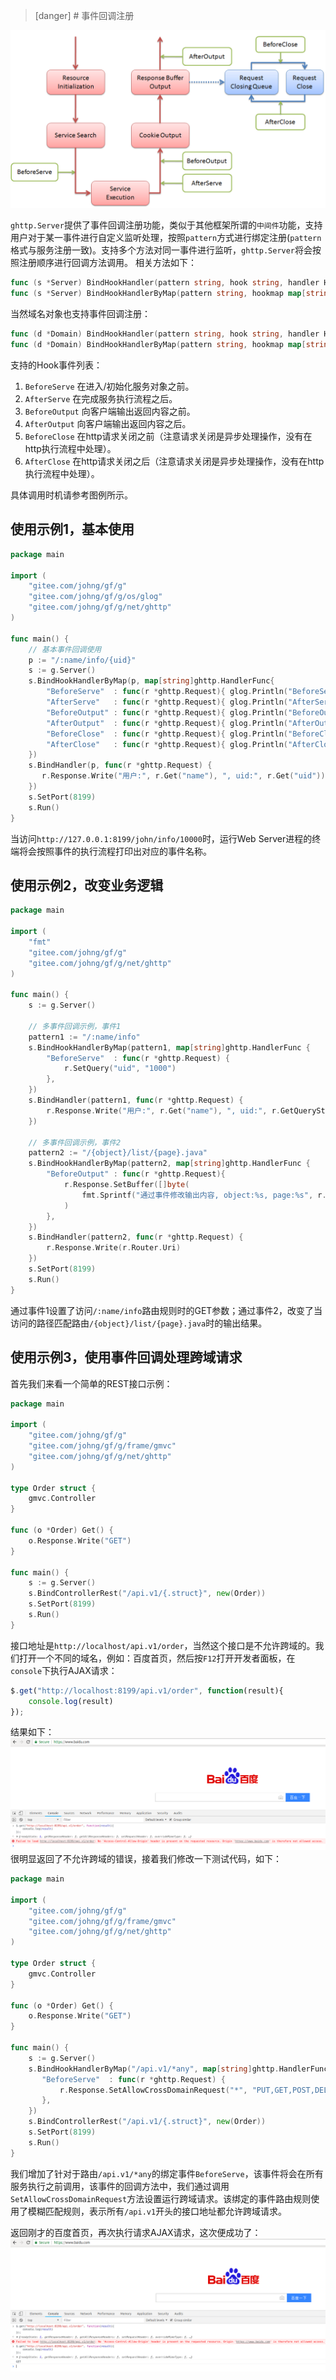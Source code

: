 >[danger] # 事件回调注册

![](images/QQ图片20180417140149.png)

```ghttp.Server```提供了事件回调注册功能，类似于其他框架所谓的```中间件```功能，支持用户对于某一事件进行自定义监听处理，按照```pattern```方式进行绑定注册(```pattern```格式与服务注册一致)。支持多个方法对同一事件进行监听，```ghttp.Server```将会按照注册顺序进行回调方法调用。
相关方法如下：
```go
func (s *Server) BindHookHandler(pattern string, hook string, handler HandlerFunc) error
func (s *Server) BindHookHandlerByMap(pattern string, hookmap map[string]HandlerFunc) error
```
当然域名对象也支持事件回调注册：
```go
func (d *Domain) BindHookHandler(pattern string, hook string, handler HandlerFunc) error
func (d *Domain) BindHookHandlerByMap(pattern string, hookmap map[string]HandlerFunc) error
```
支持的Hook事件列表：
1. ```BeforeServe```
	在进入/初始化服务对象之前。
1. ```AfterServe```
	在完成服务执行流程之后。
1. ```BeforeOutput```
	向客户端输出返回内容之前。
1. ```AfterOutput```
	向客户端输出返回内容之后。
1. ```BeforeClose```
	在http请求关闭之前（注意请求关闭是异步处理操作，没有在http执行流程中处理）。
1. ```AfterClose```
	在http请求关闭之后（注意请求关闭是异步处理操作，没有在http执行流程中处理）。

具体调用时机请参考图例所示。

## 使用示例1，基本使用
```go
package main

import (
    "gitee.com/johng/gf/g"
    "gitee.com/johng/gf/g/os/glog"
    "gitee.com/johng/gf/g/net/ghttp"
)

func main() {
    // 基本事件回调使用
    p := "/:name/info/{uid}"
    s := g.Server()
    s.BindHookHandlerByMap(p, map[string]ghttp.HandlerFunc{
        "BeforeServe"  : func(r *ghttp.Request){ glog.Println("BeforeServe") },
        "AfterServe"   : func(r *ghttp.Request){ glog.Println("AfterServe") },
        "BeforeOutput" : func(r *ghttp.Request){ glog.Println("BeforeOutput") },
        "AfterOutput"  : func(r *ghttp.Request){ glog.Println("AfterOutput") },
        "BeforeClose"  : func(r *ghttp.Request){ glog.Println("BeforeClose") },
        "AfterClose"   : func(r *ghttp.Request){ glog.Println("AfterClose") },
    })
    s.BindHandler(p, func(r *ghttp.Request) {
       r.Response.Write("用户:", r.Get("name"), ", uid:", r.Get("uid"))
    })
    s.SetPort(8199)
    s.Run()
}
```
当访问```http://127.0.0.1:8199/john/info/10000```时，运行Web Server进程的终端将会按照事件的执行流程打印出对应的事件名称。

## 使用示例2，改变业务逻辑
```go
package main

import (
    "fmt"
    "gitee.com/johng/gf/g"
    "gitee.com/johng/gf/g/net/ghttp"
)

func main() {
    s := g.Server()

    // 多事件回调示例，事件1
    pattern1 := "/:name/info"
    s.BindHookHandlerByMap(pattern1, map[string]ghttp.HandlerFunc {
        "BeforeServe"  : func(r *ghttp.Request) {
            r.SetQuery("uid", "1000")
        },
    })
    s.BindHandler(pattern1, func(r *ghttp.Request) {
        r.Response.Write("用户:", r.Get("name"), ", uid:", r.GetQueryString("uid"))
    })

    // 多事件回调示例，事件2
    pattern2 := "/{object}/list/{page}.java"
    s.BindHookHandlerByMap(pattern2, map[string]ghttp.HandlerFunc {
        "BeforeOutput" : func(r *ghttp.Request){
            r.Response.SetBuffer([]byte(
                fmt.Sprintf("通过事件修改输出内容, object:%s, page:%s", r.Get("object"), r.GetRouterString("page"))),
            )
        },
    })
    s.BindHandler(pattern2, func(r *ghttp.Request) {
        r.Response.Write(r.Router.Uri)
    })
    s.SetPort(8199)
    s.Run()
}
```

通过事件1设置了访问```/:name/info```路由规则时的GET参数；通过事件2，改变了当访问的路径匹配路由```/{object}/list/{page}.java```时的输出结果。

## 使用示例3，使用事件回调处理跨域请求
首先我们来看一个简单的REST接口示例：
```go
package main

import (
    "gitee.com/johng/gf/g"
    "gitee.com/johng/gf/g/frame/gmvc"
    "gitee.com/johng/gf/g/net/ghttp"
)

type Order struct {
    gmvc.Controller
}

func (o *Order) Get() {
    o.Response.Write("GET")
}

func main() {
    s := g.Server()
    s.BindControllerRest("/api.v1/{.struct}", new(Order))
    s.SetPort(8199)
    s.Run()
}
```
接口地址是```http://localhost/api.v1/order```，当然这个接口是不允许跨域的。我们打开一个不同的域名，例如：百度首页，然后按```F12```打开开发者面板，在```console```下执行AJAX请求：
```javascript
$.get("http://localhost:8199/api.v1/order", function(result){
    console.log(result)
});
```
结果如下：
![](images/Selection_154.png)
很明显返回了不允许跨域的错误，接着我们修改一下测试代码，如下：
```go
package main

import (
    "gitee.com/johng/gf/g"
    "gitee.com/johng/gf/g/frame/gmvc"
    "gitee.com/johng/gf/g/net/ghttp"
)

type Order struct {
    gmvc.Controller
}

func (o *Order) Get() {
    o.Response.Write("GET")
}

func main() {
    s := g.Server()
    s.BindHookHandlerByMap("/api.v1/*any", map[string]ghttp.HandlerFunc {
       "BeforeServe"  : func(r *ghttp.Request) {
           r.Response.SetAllowCrossDomainRequest("*", "PUT,GET,POST,DELETE,OPTIONS")
       },
    })
    s.BindControllerRest("/api.v1/{.struct}", new(Order))
    s.SetPort(8199)
    s.Run()
}
```
我们增加了针对于路由```/api.v1/*any```的绑定事件```BeforeServe```，该事件将会在所有服务执行之前调用，该事件的回调方法中，我们通过调用```SetAllowCrossDomainRequest```方法设置运行跨域请求。该绑定的事件路由规则使用了模糊匹配规则，表示所有```/api.v1```开头的接口地址都允许跨域请求。

返回刚才的百度首页，再次执行请求AJAX请求，这次便成功了：
![](images/Selection_155.png)
